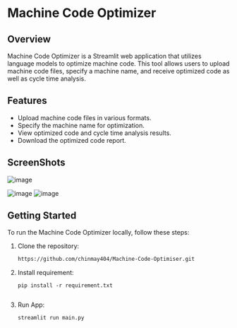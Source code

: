 # Machine Code Optimizer

## Overview
Machine Code Optimizer is a Streamlit web application that utilizes language models to optimize machine code. This tool allows users to upload machine code files, specify a machine name, and receive optimized code as well as cycle time analysis.

## Features
- Upload machine code files in various formats.
- Specify the machine name for optimization.
- View optimized code and cycle time analysis results.
- Download the optimized code report.

## ScreenShots
![image](https://github.com/chinmay404/Machine-Code-Optimiser/assets/92822013/b8623e8c-9b81-4c22-a1ca-817651a5b3c1)

![image](https://github.com/chinmay404/Machine-Code-Optimiser/assets/92822013/ec95ec44-e29a-4399-a2bb-41e57007cf97)
![image](https://github.com/chinmay404/Machine-Code-Optimiser/assets/92822013/be4df808-d443-449f-a3bf-3f3a77cb7b10)
## Getting Started
To run the Machine Code Optimizer locally, follow these steps:

1. Clone the repository:

   ```sh
   https://github.com/chinmay404/Machine-Code-Optimiser.git

2. Install requirement:

   ```Terminal
   pip install -r requirement.txt


3. Run App:

   ```Terminal
   streamlit run main.py
   

